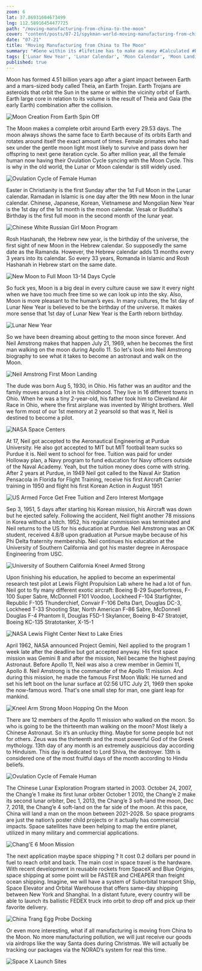 ```yaml
---
zoom: 6
lat: 37.86931604673499
lng: 112.58916454477725
path: "/moving-manufacturing-from-china-to-the-moon"
cover: "content/posts/07-21/spykman-world-moving-manufacturing-from-china-to-the-moon.png"
date: "07-21"
title: "Moving Manufacturing from China to The Moon"
summary: "#Gene within its #lifetime has to make as many #Calculated #RiskyExperiments as possible at #LittleCost as possible to #Discover better #Optimal ways to do things that gives the gene a #SlightAdvantage in the harsh #GeneCompetition of nature."
tags: ['Lunar New Year', 'Lunar Calendar', 'Moon Calendar', 'Moon Landing', 'Lunar Landing','China','Space Freight Shipping','Theia','Earth Trojan','Spykman World','Nicholas Spykman']    
published: true
---
```

Moon has formed 4.51 billion years ago after a giant impact between Earth and a mars-sized body called Theia, an Earth Trojan. Earth Trojans are asteroids that orbit the Sun in the same or within the vicinity orbit of Earth. Earth large core in relation to its volume is the result of Theia and Gaia (the early Earth) combination after the collision. 

![Moon Creation From Earth Spin Off](https://storage.googleapis.com/spykman-world/Moon%20Creation%20From%20Earth%20Split%20Up.png)

The Moon makes a complete orbit around Earth every 29.53 days. The moon always shows the same face to Earth because of its orbits Earth and rotates around itself the exact amount of times. Female primates who had sex under the gentle moon light most likely to survive and pass down her offspring to next gene iteration cycle. So after million year, all the female human now having their Ovulation Cycle syncing with the Moon Cycle. This is why in the old world, the Lunar or Moon calendar is still widely used. 

![Ovulation Cycle of Female Human](https://storage.googleapis.com/spykman-world/Ovulation%20Cycle.png)

Easter in Christianity is the first Sunday after the 1st Full Moon in the Lunar calendar. Ramadan in Islamic is one day after the 9th new Moon in the lunar calendar. Chinese, Japanese, Korean, Vietnamese and Mongolian New Year is the 1st day of the 1st month is the moon calendar. Vesak or Buddha's Birthday is the first full moon in the second month of the lunar year. 

![Chinese White Russian Girl Moon Program](https://storage.googleapis.com/spykman-world/Hang_Nga_Moon_PROGRAM.png)

Rosh Hashanah, the Hebrew new year, is the birthday of the universe, the first sight of new Moon in the Hebrew calendar. So supposedly the same date as the Ramanda. However, the Hebrew calendar adds 13 months every 3 years into its calendar. So every 33 years, Romanda in Islamic and Rosh Hashanah in Hebrew start on the same date. 

![New Moon to Full Moon 13-14 Days Cycle](https://storage.googleapis.com/spykman-world/Moon%20Cycle.png)

So fuck yes, Moon is a big deal in every culture cause we saw it every night when we have too much free time so we can look up into the sky. Also, Moon is more pleasant to the human’s eyes. In many cultures, the 1st day of Lunar New Year is believed to be the birthday of the universe. It makes more sense that 1st day of Lunar New Year is the Earth reborn birthday.

![Lunar New Year](https://storage.googleapis.com/spykman-world/lunar%20new%20year.png)

So we have been dreaming about getting to the moon since forever. And Neil Amstrong makes that happen July 21, 1969, when he becomes the first man walking on the moon during Apollo 11. So let's look into Neil Amstrong biography to see what it takes to become an astronaut and walk on the Moon. 

![Neil Amstrong First Moon Landing](https://storage.googleapis.com/spykman-world/us-first-man-moon-landing.png)

The dude was born Aug 5, 1930, in Ohio. His father was an auditor and the family moves around a lot in his childhood.  They live in 16 different towns in Ohio. When he was a tiny 2-year-old, his father took him to Cleveland Air Race in Ohio, where the first airplane was invented by Wright brothers. Well we form most of our 1st memory at 2 yearsold so that was it, Neil is destined to become a pilot. 

![NASA Space Centers](https://storage.googleapis.com/spykman-world/NASA%20Space%20Centers.png)

At 17, Neil got accepted to the  Aeronautical Engineering at Purdue University. He also got accepted to MIT but MIT football team sucks so Purdue it is. Neil went to school for free. Tuition was paid for under Holloway plan, a Navy program to fund education for Navy officers outside of the Naval Academy. Yeah, but the tuition money does come with string. After 2 years at Purdue, in 1949 Neil got called to the Naval Air Station Pensacola in Florida for Flight Training, receive his first Aircraft Carrier training in 1950 and flight his first Korean Action in August 1951

![US Armed Force Get Free Tuition and Zero Interest Mortgage](https://storage.googleapis.com/spykman-world/Armed%20Force%20Subsidy.png)

Sep 3, 1951, 5 days after starting his Korean mission, his Aircraft was down but he ejected safely. Following the accident, Neil flight another 78 missions in Korea without a hitch. 1952, his regular commission was terminated and Neil returns to the US for his education at Purdue. Neil Amstrong was an OK student, received 4.8/8 upon graduation at Pursue maybe because of his Phi Delta fraternity membership. Neil continues his education at the University of Southern California and got his master degree in Aerospace Engineering from USC. 

![University of Southern California Kneel Armed Strong](https://storage.googleapis.com/spykman-world/Kneel%20Arm%20Strong.png)

Upon finishing his education, he applied to become an experimental research test pilot at Lewis Flight Propulsion Lab where he had a lot of fun. Neil got to fly many different exotic aircraft: Boeing B-29 Superfortress, F-100 Super Sabre, McDonnell F101 Voodoo, Lockheed F-104 Starfighter, Republic F-105 Thunderchief, Convair F-106 Delta Dart, Douglas DC-3, Lockheed T-33 Shooting Star, North American F-86 Sabre, McDonnell Douglas F-4 Phantom II, Douglas F5D-1 Skylancer, Boeing B-47 Stratojet, Boeing KC-135 Stratotanker, X-15-1

![NASA Lewis Flight Center Next to Lake Eries](https://storage.googleapis.com/spykman-world/NASA%20Lewis%20Flight%20Center%20Next%20to%20Lake%20Erie.png)

April 1962, NASA announced Project Gemini, Neil applied to the program 1 week late after the deadline but got accepted anyway. His first space mission was Gemini 8 and after the mission, Neil became the highest paying Astronaut. Before Apollo 11, Neil was also a crew member in Gemini 11, Apollo 8. Neil Amstrong is the commander of the Apollo 11 mission. And during this mission, he made the famous First Moon Walk: He turned and set his left boot on the lunar surface at 02:56 UTC July 21, 1969 then spoke the now-famous word. That's one small step for man, one giant leap for mankind.

![Kneel Arm Strong Moon Hopping On the Moon](https://storage.googleapis.com/spykman-world/neil-amstrong-moon-walk.gif)

There are  12 members of the Apollo 11 mission who walked on the moon. So who is going to be the thirteenth man walking on the moon? Most likely a Chinese Astronaut. So it’s an unlucky thing. Maybe for some people but not for others. Zeus was the thirteenth and the most powerful God of the Greek mythology. 13th day of any month is an extremely auspicious day according to Hinduism. This day is dedicated to Lord Shiva, the destroyer. 13th is considered one of the most fruitful days of the month according to Hindu beliefs.

![Ovulation Cycle of Female Human](https://storage.googleapis.com/spykman-world/Ovulation%20Cycle.png)

The Chinese Lunar Exploration Program started in 2003. October 24, 2007, the Chang’e 1 make its first lunar orbiter
October 1 2010, the Chang’e 2 make its second lunar orbiter, Dec 1, 2013, the Chang’e 3 soft-land the moon, Dec 7, 2018, the Chang’e 4 soft-land on the far side of the moon. At this pace, China will land a man on the moon between 2021-2028. So space programs are just the nation’s poster child projects or it actually has commercial impacts. Space satellites have been helping to map the entire planet, utilized in many military and commercial applications. 

![Chang'E 6 Moon Mission](https://storage.googleapis.com/spykman-world/ChangE%20Moon%20Mission.png)

The next application maybe space shipping ? It cost 0.2 dollars per pound in fuel to reach orbit and back. The main cost in space travel is the hardware. With recent development in reusable rockets from SpaceX and Blue Origins, space shipping at some point will be FASTER and CHEAPER than freight ocean shipping. Imagine, we will have a system of Suborbital transport Ship, Space Elevator and Orbital Warehouse that offers same-day shipping between New York and Shanghai. In a distant future, every country will be able to launch its ballistic FEDEX truck into orbit to drop off and pick up their favorite delivery.

![China Trang Egg Probe Docking](https://storage.googleapis.com/spykman-world/China-TrangEgg6-Probe-Docking-In-Orbit.gif)

Or even more interesting, what if all manufacturing is moving from China to the Moon. No more manufacturing pollution, we will just receive our goods via airdrops like the way Santa does during Christmas. We will actually be tracking our packages via the NORAD’s system for real this time. 

![Space X Launch Sites](https://storage.googleapis.com/spykman-world/Space%20X%20Launching%20Sites.png)


